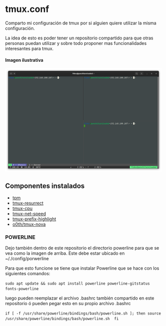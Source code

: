 # tmux.conf
Comparto mi configuración de tmux por si alguien quiere utilizar la misma configuración.

La idea de esto es poder tener un repositorio compartido para que otras personas puedan utilizar y sobre todo proponer mas funcionalidades interesantes para tmux.

#### Imagen ilustrativa

![Imagen ilustrativa de tmux](/asset/TerminalMultiplexer.png)



## Componentes instalados

- [tpm](https://github.com/tmux-plugins/tpm)
- [tmux-resurrect](https://github.com/tmux-plugins/tmux-resurrect)
- [tmux-cpu](https://github.com/tmux-plugins/tmux-cpu)
- [tmux-net-speed](https://github.com/tmux-plugins/tmux-net-speed)
- [tmux-prefix-highlight](https://github.com/tmux-plugins/tmux-prefix-highlight)
- [o0th/tmux-nova](https://github.com/o0th/tmux-nova)

### POWERLINE

Dejo también dentro de este repositorio el directorio powerline para que se vea como la imagen de arriba. Este debe estar ubicado en ~/./config/porwerline

Para que esto funcione se tiene que instalar Powerline que se hace con los siguientes comandos:

``sudo apt update && sudo apt install powerline powerline-gitstatus fonts-powerline``

luego pueden reemplazar el archivo .bashrc también compartido en este repositorio ó pueden pegar esto en su propio archivo .bashrc

``
if [ -f /usr/share/powerline/bindings/bash/powerline.sh ]; then
  source /usr/share/powerline/bindings/bash/powerline.sh 
fi
``
